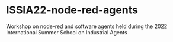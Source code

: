 # ISSIA22-node-red-agents
Workshop on node-red and software agents held during the 2022 International Summer School on Industrial Agents
